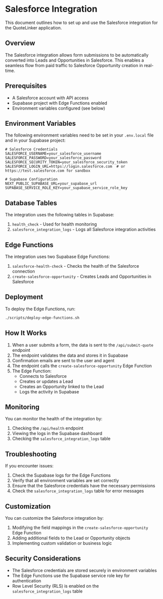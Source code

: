 # Salesforce Integration

This document outlines how to set up and use the Salesforce integration for the QuoteLinker application.

## Overview

The Salesforce integration allows form submissions to be automatically converted into Leads and Opportunities in Salesforce. This enables a seamless flow from paid traffic to Salesforce Opportunity creation in real-time.

## Prerequisites

- A Salesforce account with API access
- Supabase project with Edge Functions enabled
- Environment variables configured (see below)

## Environment Variables

The following environment variables need to be set in your `.env.local` file and in your Supabase project:

```
# Salesforce Credentials
SALESFORCE_USERNAME=your_salesforce_username
SALESFORCE_PASSWORD=your_salesforce_password
SALESFORCE_SECURITY_TOKEN=your_salesforce_security_token
SALESFORCE_LOGIN_URL=https://login.salesforce.com  # or https://test.salesforce.com for sandbox

# Supabase Configuration
NEXT_PUBLIC_SUPABASE_URL=your_supabase_url
SUPABASE_SERVICE_ROLE_KEY=your_supabase_service_role_key
```

## Database Tables

The integration uses the following tables in Supabase:

1. `health_check` - Used for health monitoring
2. `salesforce_integration_logs` - Logs all Salesforce integration activities

## Edge Functions

The integration uses two Supabase Edge Functions:

1. `salesforce-health-check` - Checks the health of the Salesforce connection
2. `create-salesforce-opportunity` - Creates Leads and Opportunities in Salesforce

## Deployment

To deploy the Edge Functions, run:

```bash
./scripts/deploy-edge-functions.sh
```

## How It Works

1. When a user submits a form, the data is sent to the `/api/submit-quote` endpoint
2. The endpoint validates the data and stores it in Supabase
3. Confirmation emails are sent to the user and agent
4. The endpoint calls the `create-salesforce-opportunity` Edge Function
5. The Edge Function:
   - Connects to Salesforce
   - Creates or updates a Lead
   - Creates an Opportunity linked to the Lead
   - Logs the activity in Supabase

## Monitoring

You can monitor the health of the integration by:

1. Checking the `/api/health` endpoint
2. Viewing the logs in the Supabase dashboard
3. Checking the `salesforce_integration_logs` table

## Troubleshooting

If you encounter issues:

1. Check the Supabase logs for the Edge Functions
2. Verify that all environment variables are set correctly
3. Ensure that the Salesforce credentials have the necessary permissions
4. Check the `salesforce_integration_logs` table for error messages

## Customization

You can customize the Salesforce integration by:

1. Modifying the field mappings in the `create-salesforce-opportunity` Edge Function
2. Adding additional fields to the Lead or Opportunity objects
3. Implementing custom validation or business logic

## Security Considerations

- The Salesforce credentials are stored securely in environment variables
- The Edge Functions use the Supabase service role key for authentication
- Row Level Security (RLS) is enabled on the `salesforce_integration_logs` table 